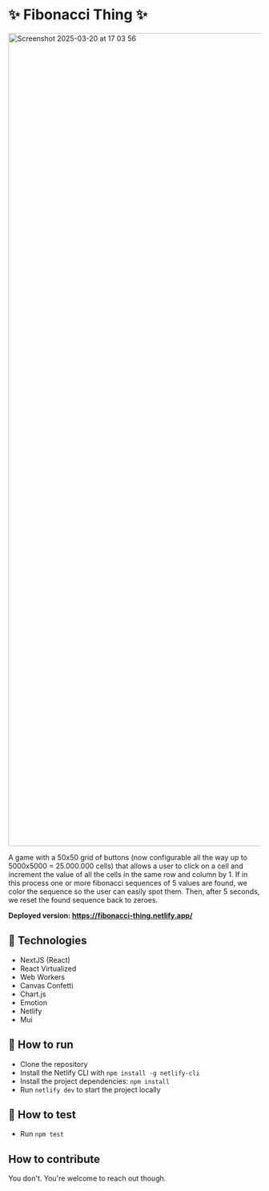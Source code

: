 # ✨ Fibonacci Thing ✨

<img width="1624" alt="Screenshot 2025-03-20 at 17 03 56" src="https://github.com/user-attachments/assets/27b830b0-2705-4929-b920-bef004df3c7d" />



A game with a 50x50 grid of buttons (now configurable all the way up to 5000x5000 = 25.000.000 cells) that allows a user to click on a cell and increment the value of all the cells in the same row and column by 1. 
If in this process one or more fibonacci sequences of 5 values are found, we color the sequence so the user can easily spot them. Then, after 5 seconds, we reset the found sequence back to zeroes.

**Deployed version: https://fibonacci-thing.netlify.app/**

## 🦾 Technologies

- NextJS (React)
- React Virtualized
- Web Workers
- Canvas Confetti
- Chart.js
- Emotion
- Netlify
- Mui

## 🐎 How to run

- Clone the repository
- Install the Netlify CLI with `npm install -g netlify-cli`
- Install the project dependencies: `npm install`
- Run `netlify dev` to start the project locally

## 🧪 How to test
- Run `npm test`

## How to contribute
You don't. You're welcome to reach out though.
